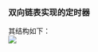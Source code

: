 <!--
 * @Description: 
 * @Author: XZMJX
 * @Date: 2021-12-09 13:03:17
-->

### 双向链表实现的定时器
其结构如下：  
![](https://s2.loli.net/2021/12/09/QKw5ItvWcR4rLkh.png)
